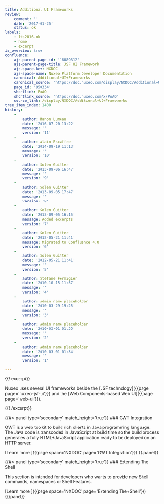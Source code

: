 ```yaml
---
title: Additional UI Frameworks
review:
    comment: ''
    date: '2017-01-25'
    status: ok
labels:
    - lts2016-ok
    - home
    - excerpt
is_overview: true
confluence:
    ajs-parent-page-id: '16089312'
    ajs-parent-page-title: JSF UI Framework
    ajs-space-key: NXDOC
    ajs-space-name: Nuxeo Platform Developer Documentation
    canonical: Additional+UI+Frameworks
    canonical_source: 'https://doc.nuxeo.com/display/NXDOC/Additional+UI+Frameworks'
    page_id: '950334'
    shortlink: PoAO
    shortlink_source: 'https://doc.nuxeo.com/x/PoAO'
    source_link: /display/NXDOC/Additional+UI+Frameworks
tree_item_index: 1400
history:
    -
        author: Manon Lumeau
        date: '2016-07-20 13:22'
        message: ''
        version: '11'
    -
        author: Alain Escaffre
        date: '2014-09-19 11:13'
        message: ''
        version: '10'
    -
        author: Solen Guitter
        date: '2013-09-06 16:47'
        message: ''
        version: '9'
    -
        author: Solen Guitter
        date: '2013-09-05 17:47'
        message: ''
        version: '8'
    -
        author: Solen Guitter
        date: '2013-09-05 16:15'
        message: Added excerpts
        version: '7'
    -
        author: Solen Guitter
        date: '2012-05-21 11:41'
        message: Migrated to Confluence 4.0
        version: '6'
    -
        author: Solen Guitter
        date: '2012-05-21 11:41'
        message: ''
        version: '5'
    -
        author: Stéfane Fermigier
        date: '2010-10-15 11:57'
        message: ''
        version: '4'
    -
        author: Admin name placeholder
        date: '2010-03-29 19:25'
        message: ''
        version: '3'
    -
        author: Admin name placeholder
        date: '2010-03-01 01:35'
        message: ''
        version: '2'
    -
        author: Admin name placeholder
        date: '2010-03-01 01:34'
        message: ''
        version: '1'

---
```

{{! excerpt}}

Nuxeo uses several UI frameworks beside the [JSF technology]({{page page='nuxeo-jsf-ui'}}) and the [Web Components-based Web UI]({{page page='web-ui'}}).

{{! /excerpt}}

<div class="row" data-equalizer data-equalize-on="medium">

<div class="column medium-6">
{{#> panel type='secondary' match_height='true'}}
### GWT Integration

GWT is a web toolkit to build rich clients in Java programming language. The Java code is transcoded in JavaScript at build time so the build process generates a fully HTML+JavaScript application ready to be deployed on an HTTP server.

[Learn more&nbsp;<i class="fa fa-long-arrow-right" aria-hidden="true"></i>]({{page space='NXDOC' page='GWT Integration'}})
{{/panel}}
</div>

<div class="column medium-6">
{{#> panel type='secondary' match_height='true'}}
### Extending The Shell

This section is intended for developers who wants to provide new Shell commands, namespaces or Shell Features.

[Learn more&nbsp;<i class="fa fa-long-arrow-right" aria-hidden="true"></i>]({{page space='NXDOC' page='Extending The+Shell'}})
{{/panel}}
</div>

</div>
